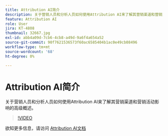 ```yaml
---
title: Attribution AI简介
description: 关于营销人员和分析人员如何使用Attribution AI来了解其营销渠道和营销活动影响的高级概述。
feature: Attribution AI
role: User
jira: KT-4808
thumbnail: 32667.jpg
exl-id: abb4a09d-7cb6-4cb8-a49d-9a6f4a654a52
source-git-commit: 90f7621536573f60ac6585404b1ac0e49cb08496
workflow-type: tm+mt
source-wordcount: '68'
ht-degree: 0%

---
```


# Attribution AI简介

关于营销人员和分析人员如何使用Attribution AI来了解其营销渠道和营销活动影响的高级概述。

>[!VIDEO](https://video.tv.adobe.com/v/32667?quality=12&learn=on)

欲知更多信息，请访问 [Attribution AI文档](https://experienceleague.adobe.com/docs/experience-platform/intelligent-services/attribution-ai/overview.html)

